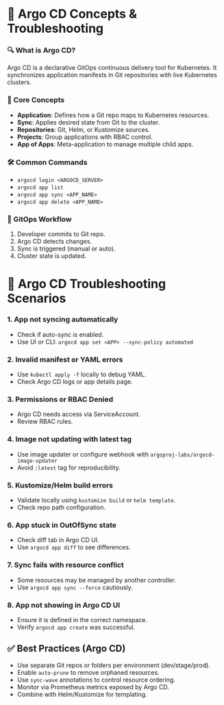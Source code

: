 # 🚀 Argo CD Concepts & Troubleshooting

### 🔍 What is Argo CD?

Argo CD is a declarative GitOps continuous delivery tool for Kubernetes.
It synchronizes application manifests in Git repositories with live Kubernetes clusters.

### 🔧 Core Concepts

* **Application**: Defines how a Git repo maps to Kubernetes resources.
* **Sync**: Applies desired state from Git to the cluster.
* **Repositories**: Git, Helm, or Kustomize sources.
* **Projects**: Group applications with RBAC control.
* **App of Apps**: Meta-application to manage multiple child apps.

### 🛠 Common Commands

* `argocd login <ARGOCD_SERVER>`
* `argocd app list`
* `argocd app sync <APP_NAME>`
* `argocd app delete <APP_NAME>`

### 🔑 GitOps Workflow

1. Developer commits to Git repo.
2. Argo CD detects changes.
3. Sync is triggered (manual or auto).
4. Cluster state is updated.


# 🧪 Argo CD Troubleshooting Scenarios

### 1. **App not syncing automatically**

* Check if auto-sync is enabled.
* Use UI or CLI: `argocd app set <APP> --sync-policy automated`

### 2. **Invalid manifest or YAML errors**

* Use `kubectl apply -f` locally to debug YAML.
* Check Argo CD logs or app details page.

### 3. **Permissions or RBAC Denied**

* Argo CD needs access via ServiceAccount.
* Review RBAC rules.

### 4. **Image not updating with latest tag**

* Use image updater or configure webhook with `argoproj-labs/argocd-image-updater`
* Avoid `:latest` tag for reproducibility.

### 5. **Kustomize/Helm build errors**

* Validate locally using `kustomize build` or `helm template`.
* Check repo path configuration.

### 6. **App stuck in OutOfSync state**

* Check diff tab in Argo CD UI.
* Use `argocd app diff` to see differences.

### 7. **Sync fails with resource conflict**

* Some resources may be managed by another controller.
* Use `argocd app sync --force` cautiously.

### 8. **App not showing in Argo CD UI**

* Ensure it is defined in the correct namespace.
* Verify `argocd app create` was successful.


## ✅ Best Practices (Argo CD)

* Use separate Git repos or folders per environment (dev/stage/prod).
* Enable `auto-prune` to remove orphaned resources.
* Use `sync-wave` annotations to control resource ordering.
* Monitor via Prometheus metrics exposed by Argo CD.
* Combine with Helm/Kustomize for templating.
